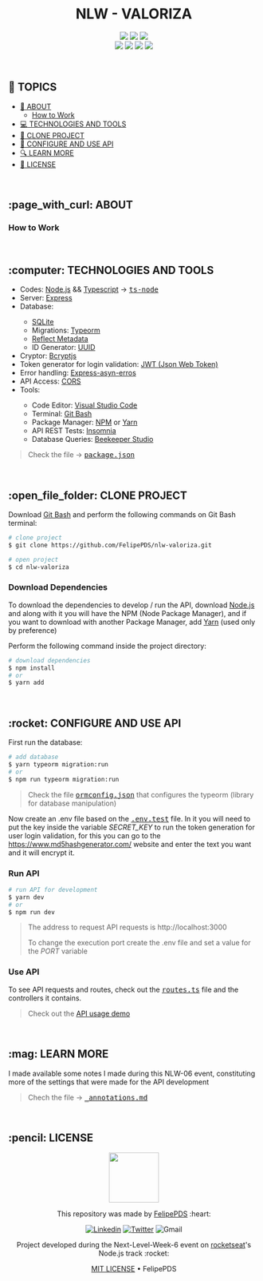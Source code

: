 # <h1 align="center">NLW - VALORIZA</h1>

<!-- Breve descrição da API -->

<p align="center">
    <a href="https://github.com/FelipePDS/nlw-valoriza/blob/main/LICENSE"><img src="https://img.shields.io/github/license/FelipePDS/nlw-valoriza?style=for-the-badge"></a> 
    <img src="https://img.shields.io/github/last-commit/FelipePDS/nlw-valoriza?style=for-the-badge"> 
    <img src="https://img.shields.io/github/repo-size/FelipePDS/nlw-valoriza?style=for-the-badge"/><br>
    <img src="https://img.shields.io/static/v1?label=server&message=express+|+ts-node&color=3178C6&style=for-the-badge&logo=express&logoColor=white">
    <img src="https://img.shields.io/static/v1?label=node&message=v12.18.0&color=339933&style=for-the-badge&logo=node.js&logoColor=white"> 
    <img src="https://img.shields.io/static/v1?label=npm&message=v6.14.4&color=CB3837&style=for-the-badge&logo=npm&logoColor=white"> 
    <img src="https://img.shields.io/static/v1?label=yarn&message=v1.22.5&color=2C8EBB&style=for-the-badge&logo=yarn&logoColor=white">
</p>

<br>

## :pushpin: TOPICS

- [:page_with_curl: ABOUT](#about)
  - [How to Work](#how-to-work)
- [:computer: TECHNOLOGIES AND TOOLS](#technologies-and-tools)
- [:open_file_folder: CLONE PROJECT](#clone-project)
- [:rocket: CONFIGURE AND USE API](#use-api)
- [:mag: LEARN MORE](#learn-more)
- [:pencil: LICENSE](#license)

<br>
<h2 id="about">:page_with_curl: ABOUT</h2>

<h3 id="how-to-work">How to Work</h3>

<br>
<h2 id="technologies-and-tools">:computer: TECHNOLOGIES AND TOOLS</h2>

<ul>
  <li>Codes: <a href="https://nodejs.org/">Node.js</a> && <a href="https://www.typescriptlang.org/">Typescript</a> → <kbd><a href="https://www.npmjs.com/package/ts-node">ts-node</a></kbd></li>
  <li>Server: <a href="https://expressjs.com/pt-br/">Express</a></li>
  <li>Database:</li>
  <ul>
      <li><a href="https://www.sqlite.org/">SQLite</a></li>
      <li>Migrations: <a href="https://typeorm.io/">Typeorm</a></li>
      <li><a href="https://www.npmjs.com/package/reflect-metadata">Reflect Metadata</a></li>
      <li>ID Generator: <a href="https://www.npmjs.com/package/uuid">UUID</a></li>
  </ul>
  <li>Cryptor: <a href="https://www.npmjs.com/package/bcryptjs">Bcryptjs</a></li>
  <li>Token generator for login validation: <a href="https://jwt.io/introduction">JWT (Json Web Token)</a></li>
  <li>Error handling: <a href="https://www.npmjs.com/package/express-async-errors">Express-asyn-erros</a></li>
  <li>API Access: <a href="https://expressjs.com/en/resources/middleware/cors.html">CORS</a></li>
  <li>Tools:</li>
  <ul>
    <li>Code Editor: <a href="https://code.visualstudio.com/">Visual Studio Code</a></li>
    <li>Terminal: <a href="https://git-scm.com/downloads">Git Bash</a></li>
    <li>Package Manager: <a href="https://www.npmjs.com/">NPM</a> or <a href="https://yarnpkg.com/">Yarn</a></li>
    <li>API REST Tests: <a href="https://insomnia.rest/download">Insomnia</a></li>
    <li>Database Queries: <a href="https://www.beekeeperstudio.io/">Beekeeper Studio</a></li>
  </ul>
</ul>

<blockquote>
  Check the file → <kbd><a href="https://github.com/FelipePDS/nlw-valoriza/blob/main/package.json">package.json</a></kbd>
</blockquote>

<br>
<h2 id="clone-project">:open_file_folder: CLONE PROJECT</h2>

Download [Git Bash](https://git-scm.com/downloads) and perform the following commands on Git Bash terminal:

``` bash
# clone project
$ git clone https://github.com/FelipePDS/nlw-valoriza.git

# open project
$ cd nlw-valoriza
```

### Download Dependencies

To download the dependencies to develop / run the API, download [Node.js](https://nodejs.org/en/download/) and along with it you will have the NPM (Node Package Manager), and if you want to download with another Package Manager, add [Yarn](https://yarnpkg.com/lang/en/docs/install/) (used only by preference)

Perform the following command inside the project directory:

``` bash
# download dependencies
$ npm install
# or
$ yarn add
```

<br>
<h2 id="use-api">:rocket: CONFIGURE AND USE API</h2>

First run the database:

``` bash
# add database
$ yarn typeorm migration:run
# or
$ npm run typeorm migration:run
```

<blockquote>
  Check the file <kbd><a href="https://github.com/FelipePDS/nlw-valoriza/blob/main/ormconfig.json">ormconfig.json</a></kbd> that configures the typeorm (library for database manipulation)
</blockquote>

Now create an .env file based on the <kbd><a href="https://github.com/FelipePDS/nlw-valoriza/blob/main/.env.example">.env.test</a></kbd> file. In it you will need to put the key inside the variable *SECRET_KEY* to run the token generation for user login validation, for this you can go to the https://www.md5hashgenerator.com/ website and enter the text you want and it will encrypt it.

### Run API

``` bash
# run API for development
$ yarn dev
# or
$ npm run dev
```

> The address to request API requests is http://localhost:3000
> 
> To change the execution port create the .env file and set a value for the *PORT* variable

### Use API

To see API requests and routes, check out the <kbd><a href="https://github.com/FelipePDS/nlw-valoriza/blob/main/src/routes.ts">routes.ts</a></kbd> file and the controllers it contains.

> Check out the [API usage demo](#how-to-work)

<br>
<h2 id="learn-more">:mag: LEARN MORE</h2>

I made available some notes I made during this NLW-06 event, constituting more of the settings that were made for the API development

<blockquote>
  Chech the file → <kbd><a href="https://github.com/FelipePDS/nlw-valoriza/blob/main/.github/_annotations.md">_annotations.md</a></kbd>
</blockquote>

<br>
<h2 id="license">:pencil: LICENSE</h2>

<p align="center"><img width="100px" src="https://avatars.githubusercontent.com/u/64941387?s=400&u=a9c0d7a657b0b0b644d41cd88966e0a89d0a67a6&v=4"/></p>

<p align="center">This repository was made by <a href="https://felipepds.github.io/">FelipePDS</a> :heart:</p>

<p align="center">
  <a href="https://www.linkedin.com/in/felipe-p-da-silva-a55b891ba/?lipi=urn%3Ali%3Apage%3Ad_flagship3_feed%3BiErPy3g7Q1KGOaD%2BsGw%2Fpg%3D%3D"><img        src="https://img.shields.io/static/v1?label=+&message=Felipe+P.+Da+Silva&color=0A66C2&style=flat&logo=linkedin&logoColor=white" alt="Linkedin" /></a>
  <a href="https://twitter.com/FelipePintoDaS1"><img src="https://img.shields.io/static/v1?label=+&message=@FelipePintoDaS1&color=1DA1F2&style=flat&logo=twitter&logoColor=white"     alt="Twitter" /></a>
  <img src="https://img.shields.io/static/v1?label=+&message=felipepdasilva66@gmail.com&color=EA4335&style=flat&logo=gmail&logoColor=white" alt="Gmail" />
</p>

<p align="center">Project developed during the Next-Level-Week-6 event on <a href="https://rocketseat.com.br/">rocketseat</a>'s Node.js track :rocket:</p>

<p align="center"><a href="https://github.com/FelipePDS/nlw-valoriza/blob/main/LICENSE">MIT LICENSE</a> &bull; FelipePDS</p>
